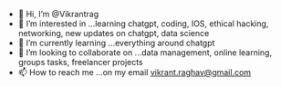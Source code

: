- 👋 Hi, I’m @Vikrantrag
- 👀 I’m interested in ...learning chatgpt, coding, IOS, ethical hacking, networking, new updates on chatgpt, data science
- 🌱 I’m currently learning ...everything around chatgpt
- 💞️ I’m looking to collaborate on ...data management, online learning, groups tasks, freelancer projects
- 📫 How to reach me ...on my email vikrant.raghav@gmail.com

<!---
Vikrantrag/Vikrantrag is a ✨ special ✨ repository because its `README.md` (this file) appears on your GitHub profile.
You can click the Preview link to take a look at your changes.
--->
